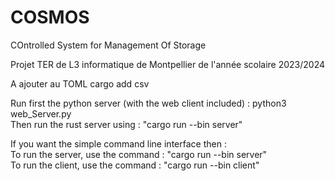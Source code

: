 # COSMOS
COntrolled System for Management Of Storage

Projet TER de L3 informatique de Montpellier de l'année scolaire 2023/2024

A ajouter au TOML
cargo add csv

Run first the python server (with the web client included) : python3 web_Server.py\
Then run the rust server using : "cargo run --bin server"

If you want the simple command line interface then :\
To run the server, use the command : "cargo run --bin server"\
To run the client, use the command : "cargo run --bin client"
